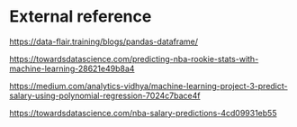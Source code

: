 # External reference

https://data-flair.training/blogs/pandas-dataframe/

https://towardsdatascience.com/predicting-nba-rookie-stats-with-machine-learning-28621e49b8a4

https://medium.com/analytics-vidhya/machine-learning-project-3-predict-salary-using-polynomial-regression-7024c7bace4f

https://towardsdatascience.com/nba-salary-predictions-4cd09931eb55

